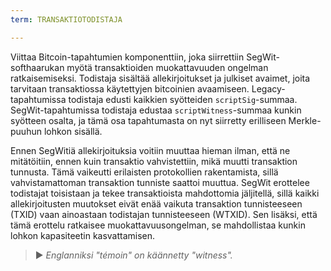 ```yaml
---
term: TRANSAKTIOTODISTAJA

---
```

Viittaa Bitcoin-tapahtumien komponenttiin, joka siirrettiin SegWit-softhaarukan myötä transaktioiden muokattavuuden ongelman ratkaisemiseksi. Todistaja sisältää allekirjoitukset ja julkiset avaimet, joita tarvitaan transaktiossa käytettyjen bitcoinien avaamiseen. Legacy-tapahtumissa todistaja edusti kaikkien syötteiden `scriptSig`-summaa. SegWit-tapahtumissa todistaja edustaa `scriptWitness`-summaa kunkin syötteen osalta, ja tämä osa tapahtumasta on nyt siirretty erilliseen Merkle-puuhun lohkon sisällä.

Ennen SegWitiä allekirjoituksia voitiin muuttaa hieman ilman, että ne mitätöitiin, ennen kuin transaktio vahvistettiin, mikä muutti transaktion tunnusta. Tämä vaikeutti erilaisten protokollien rakentamista, sillä vahvistamattoman transaktion tunniste saattoi muuttua. SegWit erottelee todistajat toisistaan ja tekee transaktioista mahdottomia jäljitellä, sillä kaikki allekirjoitusten muutokset eivät enää vaikuta transaktion tunnisteeseen (TXID) vaan ainoastaan todistajan tunnisteeseen (WTXID). Sen lisäksi, että tämä erottelu ratkaisee muokattavuusongelman, se mahdollistaa kunkin lohkon kapasiteetin kasvattamisen.

> ► *Englanniksi "témoin" on käännetty "witness".*